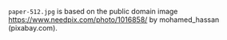`paper-512.jpg` is based on the public domain image https://www.needpix.com/photo/1016858/ by mohamed_hassan (pixabay.com).
